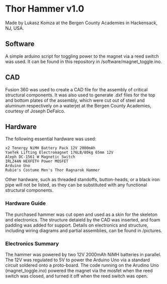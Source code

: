 # Thor Hammer v1.0

Made by Lukasz Komza at the Bergen County Academies in Hackensack, NJ, USA.

## Software

A simple arduino script for toggling power to the magnet via a reed switch was used. It can be found in this repository in /software/magnet_toggle.ino.

## CAD

Fusion 360 was used to create a CAD file for the assembly of critical structural components. It was also used to generate .dxf files for the top and bottom plates of the assembly, which were cut out of steel and aluminum respectively on a waterjet at the Bergen County Academies, courtesy of Joseph DeFalco.

## Hardware
The following essential hardware was used:

```
x2 Tenergy NiMH Battery Pack 12V 2000mAh
YaeTek Lifting Electromagnet 176LB/80kg 65mm 12V
Aleph DC-1561 W Magnetic Switch
IRLZ44N HEXFET® Power MOSFET
Arduino Uno
Rubie's Costume Men's Thor Ragnarok Hammer
```

Other hardware, such as threaded standoffs, button-heads, or a black iron pipe will not be listed, as they can be substituted with any functional structural components.

### Hardware Guide

The purchased hammer was cut open and used as a skin for the skeleton and electronics. The structure detaield by the CAD was inserted, and foam padding was added for support. Details on electronics and structure, including wiring diagrams and partial assemblies, can be found in /pictures.

### Electronics Summary

The hammer was powered by two 12V 2000mAh NiMH batteries in parallel. The 12V was regulated to 5V to power the Arduino Uno via a standard circuit soldered onto a proto-board. The code running on the Arudino Uno (magnet_toggle.ino) powered the magnet via the mosfet when the reed switch was closed, and turned it off when the reed switch was open.
